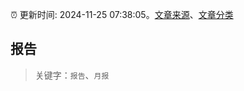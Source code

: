 :alarm_clock: 更新时间: 2024-11-25 07:38:05。[文章来源](/README.md)、[文章分类](/TAGS.md)

## 报告


> 关键字：`报告`、`月报`



